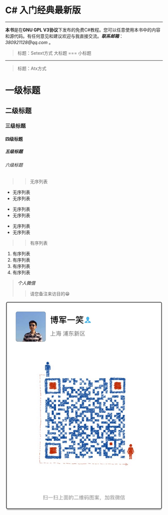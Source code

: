 # C# 入门经典最新版

___

**本书**是在**GNU GPL V3协议**下发布的免费C#教程。您可以任意使用本书中的内容和源代码。有任何意见和建议欢迎与我直接交流。___联系邮箱___：_380921128@qq.com_ 。

>标题：Setext方式
大标题
===
小标题
---

>标题：Atx方式
# 一级标题
## 二级标题
### 三级标题
#### 四级标题
##### 五级标题
###### 六级标题

>>无序列表
+ 无序列表
+ 无序列表
- 无序列表
- 无序列表
* 无序列表
* 无序列表

>>有序列表
1. 有序列表
2. 有序列表
3. 有序列表
8. 有序列表



> _**个人微信**_ 
>> 请您备注来访目的😁

![](/assets/IMG_1858.JPG)




